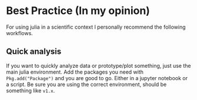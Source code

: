 # Best Practice (In my opinion)

For using julia in a scientific context I personally recommend the following workflows.

## Quick analysis

If you want to quickly analyze data or prototype/plot something, just use the main julia environment. Add the packages you need with `Pkg.add("Package")` and you are good to go.
Either in a jupyter notebook or a script. Be sure you are using the correct environment, should be something like `v1.x`.